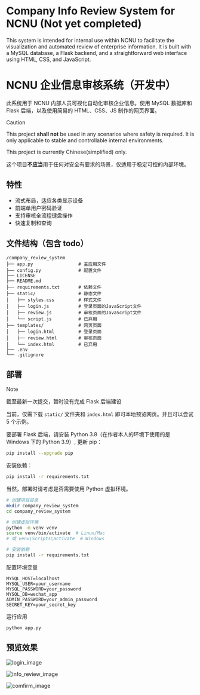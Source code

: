 
# Company Info Review System for NCNU (Not yet completed)

This system is intended for internal use within NCNU to facilitate the visualization and automated review of enterprise information. It is built with a MySQL database, a Flask backend, and a straightforward web interface using HTML, CSS, and JavaScript.

# NCNU 企业信息审核系统（开发中）

此系统用于 NCNU 内部人员可视化自动化审核企业信息。使用 MySQL 数据库和 Flask 后端，以及使用简易的 HTML、CSS、JS 制作的网页界面。

> [!CAUTION]
>
> This project **shall not** be used in any scenarios where safety is required. It is only applicable to stable and controllable internal environments.
>
> This project is currently Chinese(simplified) only.
>
> 这个项目**不应当**用于任何对安全有要求的场景，仅适用于稳定可控的内部环境。

## 特性

- 流式布局，适应各类显示设备
- 前端单用户密码验证
- 支持审核全流程键盘操作
- 快速复制和查询

## 文件结构（包含 todo）

```
/company_review_system
├── app.py                 # 主应用文件
├── config.py              # 配置文件
├── LICENSE
├── README.md
├── requirements.txt       # 依赖文件
├── static/                # 静态文件
│   ├── styles.css         # 样式文件
│   ├── login.js           # 登录页面的JavaScript文件
│   ├── review.js          # 审核页面的JavaScript文件
│   └── script.js          # 已弃用
├── templates/             # 网页页面
│   ├── login.html         # 登录页面
│   ├── review.html        # 审核页面
│   └── index.html         # 已弃用
├── .env
└── .gitignore

```

## 部署

> [!NOTE]
>
> 截至最新一次提交，暂时没有完成 Flask 后端建设

当前，仅需下载 `static/` 文件夹和 `index.html` 即可本地预览网页。并且可以尝试 5 个示例。

要部署 Flask 后端，请安装 Python 3.8（在作者本人的环境下使用的是 Windows 下的 Python 3.9）, 更新 pip：

```bash
pip install --upgrade pip
```

安装依赖：

```bash
pip install -r requirements.txt
```

当然，部署时请考虑是否需要使用 Python 虚拟环境。

```bash
# 创建项目目录
mkdir company_review_system
cd company_review_system

# 创建虚拟环境
python -m venv venv
source venv/bin/activate  # Linux/Mac
# 或 venv\Scripts\activate  # Windows

# 安装依赖
pip install -r requirements.txt
```

配置环境变量

```
MYSQL_HOST=localhost
MYSQL_USER=your_username
MYSQL_PASSWORD=your_password
MYSQL_DB=wechat_app
ADMIN_PASSWORD=your_admin_password
SECRET_KEY=your_secret_key
```

运行应用

```
python app.py
```

## 预览效果

![login_image](https://github.com/user-attachments/assets/efa9325f-6f15-467f-beaf-6a0bd80344a1)

![info_review_image](https://github.com/user-attachments/assets/22091d71-4239-4745-b3fa-9c01c0435e6b)

![comfirm_image](https://github.com/user-attachments/assets/354cf4f8-1e16-4ceb-9410-d37df374a8f2)
